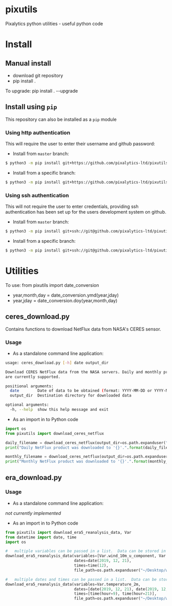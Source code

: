 # pixutils
Pixalytics python utilities - useful python code

# Install

## Manual install
- download git repository
- pip install .

To upgrade: pip install . --upgrade

## Install using `pip`

This repository can also be installed as a `pip` module

### Using http authentication

This will require the user to enter their username and github password:

- Install from `master` branch: 
```bash
$ python3 -m pip install git+https://github.com/pixalytics-ltd/pixutils.git
```
- Install from a specific branch:
```bash
$ python3 -m pip install git+https://github.com/pixalytics-ltd/pixutils.git@feature/7
```
 
### Using ssh authentication

This will not require the user to enter credentials, providing ssh authentication has been set up for the users
 development system on github.

- Install from `master` branch: 
```bash
$ python3 -m pip install git+ssh://git@github.com/pixalytics-ltd/pixutils.git
``` 

- Install from a specific branch:
```bash
$ python3 -m pip install git+ssh://git@github.com/pixalytics-ltd/pixutils.git@feature/7
```


# Utilities

To use: from pixutils import date_conversion
- year,month,day = date_conversion.ymd(year,jday)
- year,jday = date_conversion.doy(year,month,day)

## ceres_download.py

Contains functions to download NetFlux data from NASA's CERES sensor.

### Usage

* As a standalone command line application:
```bash
usage: ceres_download.py [-h] date output_dir

Download CERES NetFlux data from the NASA servers. Daily and monthly products
are currently supported.

positional arguments:
  date        Date of data to be obtained (format: YYYY-MM-DD or YYYY-MM)
  output_dir  Destination directory for downloaded data

optional arguments:
  -h, --help  show this help message and exit
```

* As an import in to Python code
```python
import os
from pixutils import download_ceres_netflux

daily_filename = download_ceres_netflux(output_dir=os.path.expanduser("~"), year=2020, month=1, day=1)
print("Daily NetFlux product was downloaded to '{}'.".format(daily_filename))

monthly_filename = download_ceres_netflux(output_dir=os.path.expanduser("~"), year=2020, month=1)
print("Monthly NetFlux product was downloaded to '{}'.".format(monthly_filename))
```

## era_download.py

### Usage

* As a standalone command line application:

*not currently implemented*

* As an import in to Python code
```python
from pixutils import download_era5_reanalysis_data, Var
from datetime import date, time
import os

#   multiple variables can be passed in a list.  Data can be stored in 'grib' files.
download_era5_reanalysis_data(variables=[Var.wind_10m_u_component, Var.wind_10m_v_component],
                              dates=date(2019, 12, 21),
                              times=time(12),
                              file_path=os.path.expanduser("~/Desktop/wind_speed.grib"))

#   multiple dates and times can be passed in a list.  Data can be stored in 'netcdf' files.
download_era5_reanalysis_data(variables=Var.temperature_2m,
                              dates=[date(2019, 12, 21), date(2019, 12, 22)],
                              times=[time(hour=9), time(hour=21)],
                              file_path=os.path.expanduser("~/Desktop/wind_speed.nc"))
```